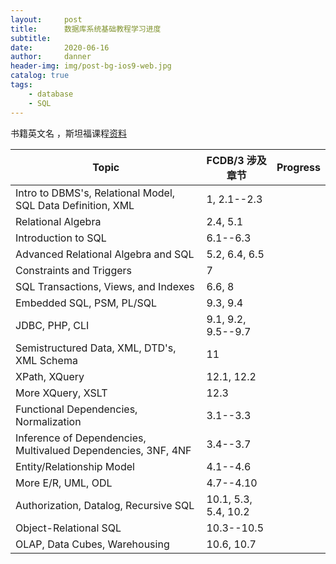 ```yaml
---
layout:     post
title:      数据库系统基础教程学习进度
subtitle:   
date:       2020-06-16
author:     danner
header-img: img/post-bg-ios9-web.jpg
catalog: true
tags:
    - database
    - SQL
---
```


书籍英文名 <A First Course in Database Systems>，斯坦福课程[资料](http://infolab.stanford.edu/~ullman/fcdb/aut07/index.html)

| Topic                                                        | FCDB/3 涉及章节      | Progress |
| ------------------------------------------------------------ | -------------------- | -------- |
| Intro to DBMS's, Relational Model, SQL Data Definition, XML  | 1, 2.1--2.3          |          |
| Relational Algebra                                           | 2.4, 5.1             |          |
| Introduction to SQL                                          | 6.1--6.3             |          |
| Advanced Relational Algebra and SQL                          | 5.2, 6.4, 6.5        |          |
| Constraints and Triggers                                     | 7                    |          |
| SQL Transactions, Views, and Indexes                         | 6.6, 8               |          |
| Embedded SQL, PSM, PL/SQL                                    | 9.3, 9.4             |          |
| JDBC, PHP, CLI                                               | 9.1, 9.2, 9.5--9.7   |          |
| Semistructured Data, XML, DTD's, XML Schema                  | 11                   |          |
| XPath, XQuery                                                | 12.1, 12.2           |          |
| More XQuery, XSLT                                            | 12.3                 |          |
| Functional Dependencies, Normalization                       | 3.1--3.3             |          |
| Inference of Dependencies, Multivalued Dependencies, 3NF, 4NF | 3.4--3.7             |          |
| Entity/Relationship Model                                    | 4.1--4.6             |          |
| More E/R, UML, ODL                                           | 4.7--4.10            |          |
| Authorization, Datalog, Recursive SQL                        | 10.1, 5.3, 5.4, 10.2 |          |
| Object-Relational SQL                                        | 10.3--10.5           |          |
| OLAP, Data Cubes, Warehousing                                | 10.6, 10.7           |          |

